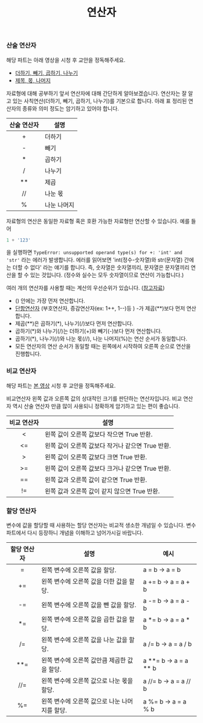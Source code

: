 ﻿---
title: 연산자
slug: 2-2
category: '2. 기본 자료형과 연산'
---

### 산술 연산자 
해당 파트는 아래 영상을 시청 후 교안을 정독해주세요. 
* [더하기, 빼기, 곱하기, 나누기](https://www.youtube.com/watch?v=K-Uqx51pFFo&list=PLGPF8gvWLYypeEoFNTfSHdFL5WRLAfmmm&index=8)
* [제목, 몫, 나머지](https://www.youtube.com/watch?v=rYYbvyO3PaM&list=PLGPF8gvWLYypeEoFNTfSHdFL5WRLAfmmm)  


자료형에 대해 공부하기 앞서 연산자에 대해 간단하게 알아보겠습니다. 연산자는 잘 알고 있는 사칙연산(더하기, 빼기, 곱하기, 나누기)를 기본으로 합니다. 아래 표 정리된 연산자의 종류와 의미 정도는 암기하고 있어야 합니다. 

|산술 연산자|설명|
|:---:|---|
|+|더하기|
|-|빼기|
|*|곱하기|
|/|나누기|
|**|제곱|
|//|나눈 몫|
|%|나눈 나머지|

자료형의 연산은 동일한 자료형 혹은 호환 가능한 자료형만 연산할 수 있습니다. 예를 들어 
```python
1 + '123'
```
을 실행하면 `TypeError: unsupported operand type(s) for +: 'int' and 'str'` 라는 에러가 발생합니다. 에러를 읽어보면 'int(정수-숫자열)와 str(문자열) 간에는 더할 수 없다' 라는 얘기를 합니다. 즉, 숫자열은 숫자열끼리, 문자열은 문자열끼리 연산을 할 수 있는 것입니다. (정수와 실수는 모두 숫자열이므로 연산이 가능합니다.)

여러 개의 연산자를 사용할 때는 계산의 우선순위가 있습니다.  ([참고자료](https://wikidocs.net/1165))

* () 안에는 가장 먼저 연산합니다. 
* [단항연산자](https://jhnyang.tistory.com/185) (부호연산자, 증감연산자(ex: 1++, 1--)등 ) -가 제곱(**)보다 먼저 연산합니다. 
* 제곱(**)은 곱하기(*), 나누기(/)보다 먼저 연산합니다.     
* 곱하기(*)와 나누기(/)는 더하기(+)와 빼기(-)보다 먼저 연산합니다.     
* 곱하기(*), 나누기(/)와 나눈 몫(//), 나눈 나머지(%)는 연산 순서가 동일합니다.  
* 모든 연산자의 연산 순서가 동일할 때는 왼쪽에서 시작하여 오른쪽 순으로 연산을 진행합니다.    


### 비교 연산자 
해당 파트는 [본 영상](https://www.youtube.com/watch?v=WmWr-lTr28s&list=PLGPF8gvWLYypeEoFNTfSHdFL5WRLAfmmm&index=47) 시청 후 교안을 정독해주세요. 

비교연산자 왼쪽 값과 오른쪽 값의 상대적인 크기를 판단하는 연산자입니다. 비교 연산자 역시 산술 연산자 만큼 많이 사용되니 정확하게 암기하고 있는 편이 좋습니다. 

|비교 연산자| 설명 |
|:--:|--|
| < | 왼쪽 값이 오른쪽 값보다 작으면 True 반환. |
| <= | 왼쪽 값이 오른쪽 값보다 작거나 같으면 True 반환. |
| > | 왼쪽 값이 오른쪽 값보다 크면 True 반환.|
| >= | 왼쪽 값이 오른쪽 값보다 크거나 같으면 True 반환. |
| == | 왼쪽 값과 오른쪽 값이 같으면 True 반환. |
| != | 왼쪽 값과 오른쪽 값이 같지 않으면 True 반환. |

### 할당 연산자
변수에 값을 할당할 때 사용하는 할당 연산자는 비교적 생소한 개념일 수 있습니다. 변수 파트에서 다시 등장하니 개념을 이해하고 넘어가시길 바랍니다. 

|할당 연산자 | 설명 | 예시 |
|:--:|--|--|
| = | 왼쪽 변수에 오른쪽 값을 할당. | a = b → a = b|
| += | 왼쪽 변수에 오른쪽 값을 더한 값을 할당. | a += b → a = a + b|
| -= | 왼쪽 변수에 오른쪽 값을 뺀 값을 할당.| a -= b → a = a - b|
| *= | 왼쪽 변수에 오른쪽 값을 곱한 값을 할당.| a *= b → a = a * b|
| /= | 왼쪽 변수에 오른쪽 값을 나눈 값을 할당.| a /= b → a = a / b|
| **= | 왼쪽 변수에 오른쪽 값만큼 제곱한 값을 할당.|  a **= b → a = a ** b|
| //=| 왼쪽 변수에 오른쪽 값으로 나눈 몫을 할당.| a //= b → a = a // b |
| %=| 왼쪽 변수에 오른쪽 값으로 나눈 나머지를 할당.| a %= b → a = a % b|


